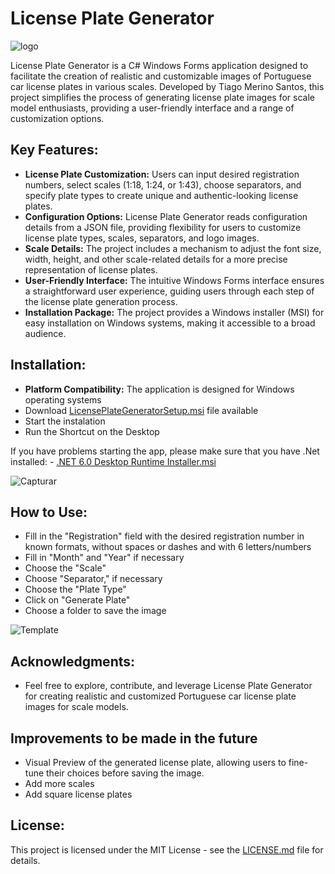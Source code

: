 # License Plate Generator
![logo](https://github.com/tiagomerinosantos/LicensePlateGenerator/assets/90798124/4d329821-a3e3-49fd-bbf5-a8cac79482e5)

License Plate Generator is a C# Windows Forms application designed to facilitate the creation of realistic and customizable images of Portuguese car license plates in various scales. Developed by Tiago Merino Santos, this project simplifies the process of generating license plate images for scale model enthusiasts, providing a user-friendly interface and a range of customization options.

## Key Features:
- **License Plate Customization:** Users can input desired registration numbers, select scales (1:18, 1:24, or 1:43), choose separators, and specify plate types to create unique and authentic-looking license plates.
- **Configuration Options:** License Plate Generator reads configuration details from a JSON file, providing flexibility for users to customize license plate types, scales, separators, and logo images.
- **Scale Details:** The project includes a mechanism to adjust the font size, width, height, and other scale-related details for a more precise representation of license plates.
- **User-Friendly Interface:** The intuitive Windows Forms interface ensures a straightforward user experience, guiding users through each step of the license plate generation process.
- **Installation Package:** The project provides a Windows installer (MSI) for easy installation on Windows systems, making it accessible to a broad audience.

## Installation:
- **Platform Compatibility:** The application is designed for Windows operating systems
- Download <a id="raw-url" href="https://github.com/tiagomerinosantos/LicensePlateGenerator/releases/">LicensePlateGeneratorSetup.msi</a> file available
- Start the instalation
- Run the Shortcut on the Desktop

 If you have problems starting the app, please make sure that you have .Net installed: - 
<a id="raw-url" href="https://github.com/tiagomerinosantos/LicensePlateGenerator/releases/">.NET 6.0 Desktop Runtime Installer.msi</a>
 
![Capturar](https://github.com/tiagomerinosantos/LicensePlateGenerator/assets/90798124/93550324-5f2c-4d80-8884-f34ac9e66f33)


## How to Use:
- Fill in the "Registration" field with the desired registration number in known formats, without spaces or dashes and with 6 letters/numbers
- Fill in "Month" and "Year" if necessary
- Choose the "Scale"
- Choose "Separator," if necessary
- Choose the "Plate Type"
- Click on "Generate Plate"
- Choose a folder to save the image

![Template](https://github.com/tiagomerinosantos/LicensePlateGenerator/assets/90798124/6be66e9d-5068-4551-a2fe-5366d583d766)

## Acknowledgments:
- Feel free to explore, contribute, and leverage License Plate Generator for creating realistic and customized Portuguese car license plate images for scale models.

## Improvements to be made in the future
- Visual Preview of the generated license plate, allowing users to fine-tune their choices before saving the image.
- Add more scales
- Add square license plates

 
## License:
This project is licensed under the MIT License - see the [LICENSE.md](LICENSE.md) file for details.
